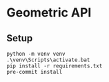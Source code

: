 # Geometric API

## Setup


    python -m venv venv
    .\venv\Scripts\activate.bat
    pip install -r requirements.txt
    pre-commit install
